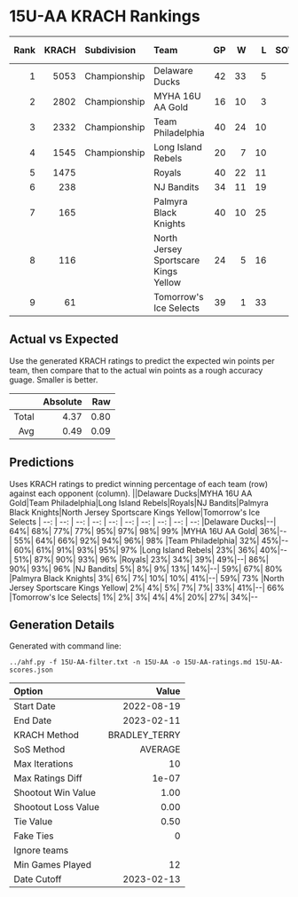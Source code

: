 # 15U-AA KRACH Rankings
Rank|KRACH|Subdivision|Team|GP|W|L|SOW|SOL|T|SoS|Exp Wins|Win Diff
---:|---:|:---|:---|---:|---:|---:|---:|---:|---:|---:|---:|---:
1|5053|Championship|Delaware Ducks|42|33|5|3|1|0|1634|34.8|-1.2
2|2802|Championship|MYHA 16U AA Gold|16|10|3|1|2|0|3359|10.7|-0.3
3|2332|Championship|Team Philadelphia|40|24|10|4|2|0|2083|27.8|-0.2
4|1545|Championship|Long Island Rebels|20|7|10|3|0|0|3622|9.9|-0.1
5|1475||Royals|40|22|11|3|4|0|2408|25.3|0.3
6|238||NJ Bandits|34|11|19|1|3|0|1978|12.9|0.9
7|165||Palmyra Black Knights|40|10|25|1|4|0|2169|11.7|0.7
8|116||North Jersey Sportscare Kings Yellow|24|5|16|1|2|0|1091|6.5|0.5
9|61||Tomorrow's Ice Selects|39|1|33|3|2|0|1922|4.3|0.3

## Actual vs Expected
Use the generated KRACH ratings to predict the expected win points per team, then compare that to the actual win points as a rough accuracy guage. Smaller is better.

||Absolute|Raw
|---:|---:|---:
|Total|4.37|0.80
|Avg|0.49|0.09

## Predictions
Uses KRACH ratings to predict winning percentage of each team (row) against each opponent (column).
||Delaware Ducks|MYHA 16U AA Gold|Team Philadelphia|Long Island Rebels|Royals|NJ Bandits|Palmyra Black Knights|North Jersey Sportscare Kings Yellow|Tomorrow's Ice Selects
| --: | --: | --: | --: | --: | --: | --: | --: | --: | --: 
|Delaware Ducks|--| 64%| 68%| 77%| 77%| 95%| 97%| 98%| 99%
|MYHA 16U AA Gold| 36%|--| 55%| 64%| 66%| 92%| 94%| 96%| 98%
|Team Philadelphia| 32%| 45%|--| 60%| 61%| 91%| 93%| 95%| 97%
|Long Island Rebels| 23%| 36%| 40%|--| 51%| 87%| 90%| 93%| 96%
|Royals| 23%| 34%| 39%| 49%|--| 86%| 90%| 93%| 96%
|NJ Bandits|  5%|  8%|  9%| 13%| 14%|--| 59%| 67%| 80%
|Palmyra Black Knights|  3%|  6%|  7%| 10%| 10%| 41%|--| 59%| 73%
|North Jersey Sportscare Kings Yellow|  2%|  4%|  5%|  7%|  7%| 33%| 41%|--| 66%
|Tomorrow's Ice Selects|  1%|  2%|  3%|  4%|  4%| 20%| 27%| 34%|--

## Generation Details

Generated with command line:
```
../ahf.py -f 15U-AA-filter.txt -n 15U-AA -o 15U-AA-ratings.md 15U-AA-scores.json
```

| Option | Value |
| :----- | ----: |
| Start Date | 2022-08-19 |
| End Date | 2023-02-11 |
| KRACH Method | BRADLEY_TERRY |
| SoS Method | AVERAGE |
| Max Iterations | 10 |
| Max Ratings Diff | 1e-07 |
| Shootout Win Value | 1.00 |
| Shootout Loss Value | 0.00 |
| Tie Value | 0.50 |
| Fake Ties | 0 |
| Ignore teams |  |
| Min Games Played | 12 |
| Date Cutoff | 2023-02-13 |


